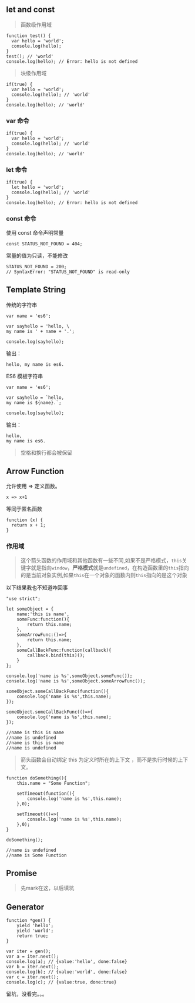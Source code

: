 ## let and const

> 函数级作用域

```
function test() {
  var hello = 'world';
  console.log(hello);
}
test(); // 'world'
console.log(hello); // Error: hello is not defined
```

> 块级作用域

```
if(true) {
  var hello = 'world';
  console.log(hello); // 'world'
}
console.log(hello); // 'world'
```

### var 命令

```
if(true) {
  var hello = 'world';
  console.log(hello); // 'world'
}
console.log(hello); // 'world'
```

### let 命令

```
if(true) {
  let hello = 'world';
  console.log(hello); // 'world'
}
console.log(hello); // Error: hello is not defined
```

### const 命令


使用 const 命令声明常量

```
const STATUS_NOT_FOUND = 404;
```

常量的值为只读，不能修改

```
STATUS_NOT_FOUND = 200;
// SyntaxError: "STATUS_NOT_FOUND" is read-only
```

## Template String

传统的字符串

```
var name = 'es6';

var sayhello = 'hello, \
my name is ' + name + '.';

console.log(sayhello); 
```

输出：

```
hello, my name is es6.
```

ES6 模板字符串

```
var name = 'es6';

var sayhello = `hello,
my name is ${name}.`;

console.log(sayhello);
```

输出：

```
hello,
my name is es6.
```

> 空格和换行都会被保留

## Arrow Function

允许使用 => 定义函数。

```
x => x+1
```

等同于匿名函数

```
function (x) {
  return x + 1;
}
```

### 作用域

> 这个箭头函数的作用域和其他函数有一些不同,如果不是严格模式，`this`关键字就是指向`window`，**严格模式**就是`undefined`，在构造函数里的`this`指向的是当前对象实例,如果`this`在一个对象的函数内则`this`指向的是这个对象

以下结果我也不知道咋回事


```
"use strict";

let someObject = {
    name:'this is name',
    someFunc:function(){
        return this.name;
    },
    someArrowFunc:()=>{
        return this.name;
    },
    someCallBackFunc:function(callback){
        callback.bind(this)();
    }
};

console.log('name is %s',someObject.someFunc());
console.log('name is %s',someObject.someArrowFunc());

someObject.someCallBackFunc(function(){
    console.log('name is %s',this.name);
});

someObject.someCallBackFunc(()=>{
    console.log('name is %s',this.name);
});

//name is this is name
//name is undefined
//name is this is name
//name is undefined
```



> 箭头函数会自动绑定 this 为定义时所在的上下文 ，而不是执行时候的上下文。

```
function doSomething(){
    this.name = "Some Function";

    setTimeout(function(){
        console.log('name is %s',this.name);
    },0);

    setTimeout(()=>{
        console.log('name is %s',this.name);
    },0);
}

doSomething();

//name is undefined
//name is Some Function
```

## Promise

> 先mark在这，以后填坑


## Generator

```
function *gen() {
    yield 'hello';
    yield 'world';
    return true;
}

var iter = gen();
var a = iter.next();
console.log(a); // {value:'hello', done:false}
var b = iter.next();
console.log(b); // {value:'world', done:false}
var c = iter.next();
console.log(c); // {value:true, done:true}

```

留坑，没看完。。。